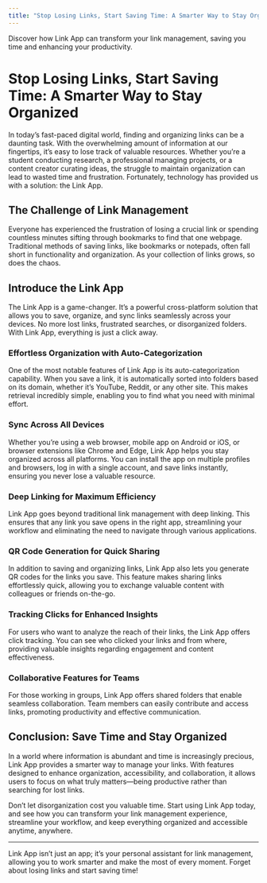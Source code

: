 ```yaml
---
title: "Stop Losing Links, Start Saving Time: A Smarter Way to Stay Organized"
---
```


Discover how Link App can transform your link management, saving you time and enhancing your productivity.

# Stop Losing Links, Start Saving Time: A Smarter Way to Stay Organized

In today’s fast-paced digital world, finding and organizing links can be a daunting task. With the overwhelming amount of information at our fingertips, it’s easy to lose track of valuable resources. Whether you’re a student conducting research, a professional managing projects, or a content creator curating ideas, the struggle to maintain organization can lead to wasted time and frustration. Fortunately, technology has provided us with a solution: the Link App.

## The Challenge of Link Management

Everyone has experienced the frustration of losing a crucial link or spending countless minutes sifting through bookmarks to find that one webpage. Traditional methods of saving links, like bookmarks or notepads, often fall short in functionality and organization. As your collection of links grows, so does the chaos.

## Introduce the Link App

The Link App is a game-changer. It’s a powerful cross-platform solution that allows you to save, organize, and sync links seamlessly across your devices. No more lost links, frustrated searches, or disorganized folders. With Link App, everything is just a click away.

### Effortless Organization with Auto-Categorization

One of the most notable features of Link App is its auto-categorization capability. When you save a link, it is automatically sorted into folders based on its domain, whether it’s YouTube, Reddit, or any other site. This makes retrieval incredibly simple, enabling you to find what you need with minimal effort.

### Sync Across All Devices

Whether you’re using a web browser, mobile app on Android or iOS, or browser extensions like Chrome and Edge, Link App helps you stay organized across all platforms. You can install the app on multiple profiles and browsers, log in with a single account, and save links instantly, ensuring you never lose a valuable resource.

### Deep Linking for Maximum Efficiency

Link App goes beyond traditional link management with deep linking. This ensures that any link you save opens in the right app, streamlining your workflow and eliminating the need to navigate through various applications.

### QR Code Generation for Quick Sharing

In addition to saving and organizing links, Link App also lets you generate QR codes for the links you save. This feature makes sharing links effortlessly quick, allowing you to exchange valuable content with colleagues or friends on-the-go.

### Tracking Clicks for Enhanced Insights

For users who want to analyze the reach of their links, the Link App offers click tracking. You can see who clicked your links and from where, providing valuable insights regarding engagement and content effectiveness.

### Collaborative Features for Teams

For those working in groups, Link App offers shared folders that enable seamless collaboration. Team members can easily contribute and access links, promoting productivity and effective communication.

## Conclusion: Save Time and Stay Organized

In a world where information is abundant and time is increasingly precious, Link App provides a smarter way to manage your links. With features designed to enhance organization, accessibility, and collaboration, it allows users to focus on what truly matters—being productive rather than searching for lost links.

Don’t let disorganization cost you valuable time. Start using Link App today, and see how you can transform your link management experience, streamline your workflow, and keep everything organized and accessible anytime, anywhere. 

---

Link App isn’t just an app; it’s your personal assistant for link management, allowing you to work smarter and make the most of every moment. Forget about losing links and start saving time!